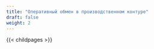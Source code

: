 ```yaml
---
title: "Оперативный обмен в производственном контуре"
draft: false
weight: 2
---
```


{{< childpages >}}
